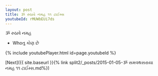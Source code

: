 ```yaml
---
layout: post
title: ૐ રુઠાવે નમહ ૧૧ ટાઈમ્સ
youtubeId: rMUWbEUi7ds
---
```

 
 
 ૐ રુઠાવે નમહ  
 
 -  Whoતુ કોણ છે 
 
  
 
  
 
 
 
 
 
 


{% include youtubePlayer.html id=page.youtubeId %}
 
[Next]({{ site.baseurl }}{% link  split2/_posts/2015-01-05-ૐ સમવથસરાયા નમહ ૧૧ ટાઈમ્સ.md%})
 

